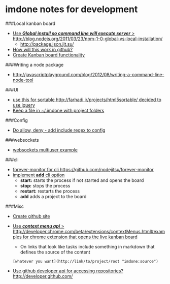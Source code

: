 imdone notes for development
==========
###Local kanban board 
- [Use ***Global install so command line will execute server*** > <http://blog.nodejs.org/2011/03/23/npm-1-0-global-vs-local-installation/>](#archive:60)
   - <http://package.json.jit.su/>
- [How will this work in github?](#archive:70)
- [Create Kanban board functionality](#archive:90)

###Writing a node package
- <http://javascriptplayground.com/blog/2012/08/writing-a-command-line-node-tool>

###UI
- [use this for sortable <http://farhadi.ir/projects/html5sortable/> decided to use jquery](#archive:50)
- [Keep a file in ~/.imdone with project folders](#doing:30)

###Config
- [Do allow, deny - add include regex to config](#archive:40)

###websockets
- [websockets multiuser example](https://github.com/einaros/ws/blob/master/examples/fileapi/server.js)

###cli
- [forever-monitor for cli <https://github.com/nodejitsu/forever-monitor>](#doing:0)
- [implement **add** cli option](#doing:10)
	- **start:** starts the process if not started and opens the board
	- **stop:** stops the process
	- **restart:** restarts the process
	- **add** adds a project to the board

###Misc
- [Create github site](#archive:100)
- [Use ***context menu api*** > <http://developer.chrome.com/beta/extensions/contextMenus.html#examples> for chrome extension that opens the live kanban board](#todo:30)
	- On links that look like tasks include something in markdown that defines the source of the content

	`[whatever you want](http://link/to/project/root "imdone:source")`

- [Use github developer api for accessing repositories? <http://developer.github.com/>](#todo:50)





